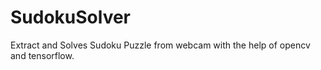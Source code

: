 # SudokuSolver

Extract and Solves Sudoku Puzzle from webcam with the help of opencv and tensorflow.
